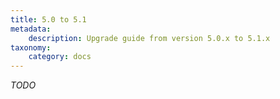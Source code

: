 ```yaml
---
title: 5.0 to 5.1
metadata:
    description: Upgrade guide from version 5.0.x to 5.1.x
taxonomy:
    category: docs
---
```


*TODO*